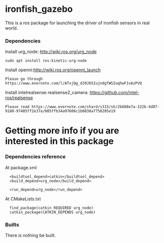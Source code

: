 # ironfish_gazebo
This is a ros package for launching the driver of ironfish sensors in real world.  

### Dependencies
Install urg_node: http://wiki.ros.org/urg_node
```
sudo apt install ros-kinetic-urg-node
```
Install openni:http://wiki.ros.org/openni_launch
```
Please go through https://www.evernote.com/l/ATvjQg_dJ0JOSIujndgTWSIuqhwF1vAzPVQ
```
Install intelrealsense realsense2_camera: https://github.com/intel-ros/realsense
```
Please read https://www.evernote.com/shard/s315/sh/2b688e7a-322b-4d87-9180-97405ff2e37a/805ffb34a97606c1b0838a7750205e19
```

# Getting more info if you are interested in this package
### Dependencies reference
At package.xml
```
  <buildtool_depend>catkin</buildtool_depend>
  <build_depend>urg_node</build_depend>

  <run_depend>urg_node</run_depend>
```
At CMakeLists.txt
```
  find_package(catkin REQUIRED urg_node)
  catkin_package(CATKIN_DEPENDS urg_node)
```

### Builts
There is nothing be built.
